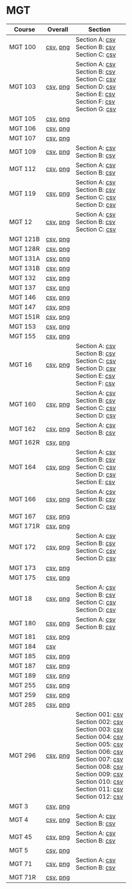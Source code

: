 # MGT

| Course | Overall | Section |
| ------ | ------- | ------- |
| MGT 100 | [csv](https://github.com/UCSD-Historical-Enrollment-Data/2025Spring/blob/main/overall/MGT%20100.csv), [png](https://raw.githubusercontent.com/UCSD-Historical-Enrollment-Data/2025Spring/main/plot_overall/MGT%20100.png) | Section A: [csv](https://github.com/UCSD-Historical-Enrollment-Data/2025Spring/blob/main/section/MGT%20100_A.csv)<br>Section B: [csv](https://github.com/UCSD-Historical-Enrollment-Data/2025Spring/blob/main/section/MGT%20100_B.csv)<br>Section C: [csv](https://github.com/UCSD-Historical-Enrollment-Data/2025Spring/blob/main/section/MGT%20100_C.csv) |
| MGT 103 | [csv](https://github.com/UCSD-Historical-Enrollment-Data/2025Spring/blob/main/overall/MGT%20103.csv), [png](https://raw.githubusercontent.com/UCSD-Historical-Enrollment-Data/2025Spring/main/plot_overall/MGT%20103.png) | Section A: [csv](https://github.com/UCSD-Historical-Enrollment-Data/2025Spring/blob/main/section/MGT%20103_A.csv)<br>Section B: [csv](https://github.com/UCSD-Historical-Enrollment-Data/2025Spring/blob/main/section/MGT%20103_B.csv)<br>Section C: [csv](https://github.com/UCSD-Historical-Enrollment-Data/2025Spring/blob/main/section/MGT%20103_C.csv)<br>Section D: [csv](https://github.com/UCSD-Historical-Enrollment-Data/2025Spring/blob/main/section/MGT%20103_D.csv)<br>Section E: [csv](https://github.com/UCSD-Historical-Enrollment-Data/2025Spring/blob/main/section/MGT%20103_E.csv)<br>Section F: [csv](https://github.com/UCSD-Historical-Enrollment-Data/2025Spring/blob/main/section/MGT%20103_F.csv)<br>Section G: [csv](https://github.com/UCSD-Historical-Enrollment-Data/2025Spring/blob/main/section/MGT%20103_G.csv) |
| MGT 105 | [csv](https://github.com/UCSD-Historical-Enrollment-Data/2025Spring/blob/main/overall/MGT%20105.csv), [png](https://raw.githubusercontent.com/UCSD-Historical-Enrollment-Data/2025Spring/main/plot_overall/MGT%20105.png) |  |
| MGT 106 | [csv](https://github.com/UCSD-Historical-Enrollment-Data/2025Spring/blob/main/overall/MGT%20106.csv), [png](https://raw.githubusercontent.com/UCSD-Historical-Enrollment-Data/2025Spring/main/plot_overall/MGT%20106.png) |  |
| MGT 107 | [csv](https://github.com/UCSD-Historical-Enrollment-Data/2025Spring/blob/main/overall/MGT%20107.csv), [png](https://raw.githubusercontent.com/UCSD-Historical-Enrollment-Data/2025Spring/main/plot_overall/MGT%20107.png) |  |
| MGT 109 | [csv](https://github.com/UCSD-Historical-Enrollment-Data/2025Spring/blob/main/overall/MGT%20109.csv), [png](https://raw.githubusercontent.com/UCSD-Historical-Enrollment-Data/2025Spring/main/plot_overall/MGT%20109.png) | Section A: [csv](https://github.com/UCSD-Historical-Enrollment-Data/2025Spring/blob/main/section/MGT%20109_A.csv)<br>Section B: [csv](https://github.com/UCSD-Historical-Enrollment-Data/2025Spring/blob/main/section/MGT%20109_B.csv) |
| MGT 112 | [csv](https://github.com/UCSD-Historical-Enrollment-Data/2025Spring/blob/main/overall/MGT%20112.csv), [png](https://raw.githubusercontent.com/UCSD-Historical-Enrollment-Data/2025Spring/main/plot_overall/MGT%20112.png) | Section A: [csv](https://github.com/UCSD-Historical-Enrollment-Data/2025Spring/blob/main/section/MGT%20112_A.csv)<br>Section B: [csv](https://github.com/UCSD-Historical-Enrollment-Data/2025Spring/blob/main/section/MGT%20112_B.csv) |
| MGT 119 | [csv](https://github.com/UCSD-Historical-Enrollment-Data/2025Spring/blob/main/overall/MGT%20119.csv), [png](https://raw.githubusercontent.com/UCSD-Historical-Enrollment-Data/2025Spring/main/plot_overall/MGT%20119.png) | Section A: [csv](https://github.com/UCSD-Historical-Enrollment-Data/2025Spring/blob/main/section/MGT%20119_A.csv)<br>Section B: [csv](https://github.com/UCSD-Historical-Enrollment-Data/2025Spring/blob/main/section/MGT%20119_B.csv)<br>Section C: [csv](https://github.com/UCSD-Historical-Enrollment-Data/2025Spring/blob/main/section/MGT%20119_C.csv)<br>Section D: [csv](https://github.com/UCSD-Historical-Enrollment-Data/2025Spring/blob/main/section/MGT%20119_D.csv) |
| MGT 12 | [csv](https://github.com/UCSD-Historical-Enrollment-Data/2025Spring/blob/main/overall/MGT%2012.csv), [png](https://raw.githubusercontent.com/UCSD-Historical-Enrollment-Data/2025Spring/main/plot_overall/MGT%2012.png) | Section A: [csv](https://github.com/UCSD-Historical-Enrollment-Data/2025Spring/blob/main/section/MGT%2012_A.csv)<br>Section B: [csv](https://github.com/UCSD-Historical-Enrollment-Data/2025Spring/blob/main/section/MGT%2012_B.csv)<br>Section C: [csv](https://github.com/UCSD-Historical-Enrollment-Data/2025Spring/blob/main/section/MGT%2012_C.csv) |
| MGT 121B | [csv](https://github.com/UCSD-Historical-Enrollment-Data/2025Spring/blob/main/overall/MGT%20121B.csv), [png](https://raw.githubusercontent.com/UCSD-Historical-Enrollment-Data/2025Spring/main/plot_overall/MGT%20121B.png) |  |
| MGT 128R | [csv](https://github.com/UCSD-Historical-Enrollment-Data/2025Spring/blob/main/overall/MGT%20128R.csv), [png](https://raw.githubusercontent.com/UCSD-Historical-Enrollment-Data/2025Spring/main/plot_overall/MGT%20128R.png) |  |
| MGT 131A | [csv](https://github.com/UCSD-Historical-Enrollment-Data/2025Spring/blob/main/overall/MGT%20131A.csv), [png](https://raw.githubusercontent.com/UCSD-Historical-Enrollment-Data/2025Spring/main/plot_overall/MGT%20131A.png) |  |
| MGT 131B | [csv](https://github.com/UCSD-Historical-Enrollment-Data/2025Spring/blob/main/overall/MGT%20131B.csv), [png](https://raw.githubusercontent.com/UCSD-Historical-Enrollment-Data/2025Spring/main/plot_overall/MGT%20131B.png) |  |
| MGT 132 | [csv](https://github.com/UCSD-Historical-Enrollment-Data/2025Spring/blob/main/overall/MGT%20132.csv), [png](https://raw.githubusercontent.com/UCSD-Historical-Enrollment-Data/2025Spring/main/plot_overall/MGT%20132.png) |  |
| MGT 137 | [csv](https://github.com/UCSD-Historical-Enrollment-Data/2025Spring/blob/main/overall/MGT%20137.csv), [png](https://raw.githubusercontent.com/UCSD-Historical-Enrollment-Data/2025Spring/main/plot_overall/MGT%20137.png) |  |
| MGT 146 | [csv](https://github.com/UCSD-Historical-Enrollment-Data/2025Spring/blob/main/overall/MGT%20146.csv), [png](https://raw.githubusercontent.com/UCSD-Historical-Enrollment-Data/2025Spring/main/plot_overall/MGT%20146.png) |  |
| MGT 147 | [csv](https://github.com/UCSD-Historical-Enrollment-Data/2025Spring/blob/main/overall/MGT%20147.csv), [png](https://raw.githubusercontent.com/UCSD-Historical-Enrollment-Data/2025Spring/main/plot_overall/MGT%20147.png) |  |
| MGT 151R | [csv](https://github.com/UCSD-Historical-Enrollment-Data/2025Spring/blob/main/overall/MGT%20151R.csv), [png](https://raw.githubusercontent.com/UCSD-Historical-Enrollment-Data/2025Spring/main/plot_overall/MGT%20151R.png) |  |
| MGT 153 | [csv](https://github.com/UCSD-Historical-Enrollment-Data/2025Spring/blob/main/overall/MGT%20153.csv), [png](https://raw.githubusercontent.com/UCSD-Historical-Enrollment-Data/2025Spring/main/plot_overall/MGT%20153.png) |  |
| MGT 155 | [csv](https://github.com/UCSD-Historical-Enrollment-Data/2025Spring/blob/main/overall/MGT%20155.csv), [png](https://raw.githubusercontent.com/UCSD-Historical-Enrollment-Data/2025Spring/main/plot_overall/MGT%20155.png) |  |
| MGT 16 | [csv](https://github.com/UCSD-Historical-Enrollment-Data/2025Spring/blob/main/overall/MGT%2016.csv), [png](https://raw.githubusercontent.com/UCSD-Historical-Enrollment-Data/2025Spring/main/plot_overall/MGT%2016.png) | Section A: [csv](https://github.com/UCSD-Historical-Enrollment-Data/2025Spring/blob/main/section/MGT%2016_A.csv)<br>Section B: [csv](https://github.com/UCSD-Historical-Enrollment-Data/2025Spring/blob/main/section/MGT%2016_B.csv)<br>Section C: [csv](https://github.com/UCSD-Historical-Enrollment-Data/2025Spring/blob/main/section/MGT%2016_C.csv)<br>Section D: [csv](https://github.com/UCSD-Historical-Enrollment-Data/2025Spring/blob/main/section/MGT%2016_D.csv)<br>Section E: [csv](https://github.com/UCSD-Historical-Enrollment-Data/2025Spring/blob/main/section/MGT%2016_E.csv)<br>Section F: [csv](https://github.com/UCSD-Historical-Enrollment-Data/2025Spring/blob/main/section/MGT%2016_F.csv) |
| MGT 160 | [csv](https://github.com/UCSD-Historical-Enrollment-Data/2025Spring/blob/main/overall/MGT%20160.csv), [png](https://raw.githubusercontent.com/UCSD-Historical-Enrollment-Data/2025Spring/main/plot_overall/MGT%20160.png) | Section A: [csv](https://github.com/UCSD-Historical-Enrollment-Data/2025Spring/blob/main/section/MGT%20160_A.csv)<br>Section B: [csv](https://github.com/UCSD-Historical-Enrollment-Data/2025Spring/blob/main/section/MGT%20160_B.csv)<br>Section C: [csv](https://github.com/UCSD-Historical-Enrollment-Data/2025Spring/blob/main/section/MGT%20160_C.csv)<br>Section D: [csv](https://github.com/UCSD-Historical-Enrollment-Data/2025Spring/blob/main/section/MGT%20160_D.csv) |
| MGT 162 | [csv](https://github.com/UCSD-Historical-Enrollment-Data/2025Spring/blob/main/overall/MGT%20162.csv), [png](https://raw.githubusercontent.com/UCSD-Historical-Enrollment-Data/2025Spring/main/plot_overall/MGT%20162.png) | Section A: [csv](https://github.com/UCSD-Historical-Enrollment-Data/2025Spring/blob/main/section/MGT%20162_A.csv)<br>Section B: [csv](https://github.com/UCSD-Historical-Enrollment-Data/2025Spring/blob/main/section/MGT%20162_B.csv) |
| MGT 162R | [csv](https://github.com/UCSD-Historical-Enrollment-Data/2025Spring/blob/main/overall/MGT%20162R.csv), [png](https://raw.githubusercontent.com/UCSD-Historical-Enrollment-Data/2025Spring/main/plot_overall/MGT%20162R.png) |  |
| MGT 164 | [csv](https://github.com/UCSD-Historical-Enrollment-Data/2025Spring/blob/main/overall/MGT%20164.csv), [png](https://raw.githubusercontent.com/UCSD-Historical-Enrollment-Data/2025Spring/main/plot_overall/MGT%20164.png) | Section A: [csv](https://github.com/UCSD-Historical-Enrollment-Data/2025Spring/blob/main/section/MGT%20164_A.csv)<br>Section B: [csv](https://github.com/UCSD-Historical-Enrollment-Data/2025Spring/blob/main/section/MGT%20164_B.csv)<br>Section C: [csv](https://github.com/UCSD-Historical-Enrollment-Data/2025Spring/blob/main/section/MGT%20164_C.csv)<br>Section D: [csv](https://github.com/UCSD-Historical-Enrollment-Data/2025Spring/blob/main/section/MGT%20164_D.csv)<br>Section E: [csv](https://github.com/UCSD-Historical-Enrollment-Data/2025Spring/blob/main/section/MGT%20164_E.csv) |
| MGT 166 | [csv](https://github.com/UCSD-Historical-Enrollment-Data/2025Spring/blob/main/overall/MGT%20166.csv), [png](https://raw.githubusercontent.com/UCSD-Historical-Enrollment-Data/2025Spring/main/plot_overall/MGT%20166.png) | Section A: [csv](https://github.com/UCSD-Historical-Enrollment-Data/2025Spring/blob/main/section/MGT%20166_A.csv)<br>Section B: [csv](https://github.com/UCSD-Historical-Enrollment-Data/2025Spring/blob/main/section/MGT%20166_B.csv)<br>Section C: [csv](https://github.com/UCSD-Historical-Enrollment-Data/2025Spring/blob/main/section/MGT%20166_C.csv) |
| MGT 167 | [csv](https://github.com/UCSD-Historical-Enrollment-Data/2025Spring/blob/main/overall/MGT%20167.csv), [png](https://raw.githubusercontent.com/UCSD-Historical-Enrollment-Data/2025Spring/main/plot_overall/MGT%20167.png) |  |
| MGT 171R | [csv](https://github.com/UCSD-Historical-Enrollment-Data/2025Spring/blob/main/overall/MGT%20171R.csv), [png](https://raw.githubusercontent.com/UCSD-Historical-Enrollment-Data/2025Spring/main/plot_overall/MGT%20171R.png) |  |
| MGT 172 | [csv](https://github.com/UCSD-Historical-Enrollment-Data/2025Spring/blob/main/overall/MGT%20172.csv), [png](https://raw.githubusercontent.com/UCSD-Historical-Enrollment-Data/2025Spring/main/plot_overall/MGT%20172.png) | Section A: [csv](https://github.com/UCSD-Historical-Enrollment-Data/2025Spring/blob/main/section/MGT%20172_A.csv)<br>Section B: [csv](https://github.com/UCSD-Historical-Enrollment-Data/2025Spring/blob/main/section/MGT%20172_B.csv)<br>Section C: [csv](https://github.com/UCSD-Historical-Enrollment-Data/2025Spring/blob/main/section/MGT%20172_C.csv)<br>Section D: [csv](https://github.com/UCSD-Historical-Enrollment-Data/2025Spring/blob/main/section/MGT%20172_D.csv) |
| MGT 173 | [csv](https://github.com/UCSD-Historical-Enrollment-Data/2025Spring/blob/main/overall/MGT%20173.csv), [png](https://raw.githubusercontent.com/UCSD-Historical-Enrollment-Data/2025Spring/main/plot_overall/MGT%20173.png) |  |
| MGT 175 | [csv](https://github.com/UCSD-Historical-Enrollment-Data/2025Spring/blob/main/overall/MGT%20175.csv), [png](https://raw.githubusercontent.com/UCSD-Historical-Enrollment-Data/2025Spring/main/plot_overall/MGT%20175.png) |  |
| MGT 18 | [csv](https://github.com/UCSD-Historical-Enrollment-Data/2025Spring/blob/main/overall/MGT%2018.csv), [png](https://raw.githubusercontent.com/UCSD-Historical-Enrollment-Data/2025Spring/main/plot_overall/MGT%2018.png) | Section A: [csv](https://github.com/UCSD-Historical-Enrollment-Data/2025Spring/blob/main/section/MGT%2018_A.csv)<br>Section B: [csv](https://github.com/UCSD-Historical-Enrollment-Data/2025Spring/blob/main/section/MGT%2018_B.csv)<br>Section C: [csv](https://github.com/UCSD-Historical-Enrollment-Data/2025Spring/blob/main/section/MGT%2018_C.csv)<br>Section D: [csv](https://github.com/UCSD-Historical-Enrollment-Data/2025Spring/blob/main/section/MGT%2018_D.csv) |
| MGT 180 | [csv](https://github.com/UCSD-Historical-Enrollment-Data/2025Spring/blob/main/overall/MGT%20180.csv), [png](https://raw.githubusercontent.com/UCSD-Historical-Enrollment-Data/2025Spring/main/plot_overall/MGT%20180.png) | Section A: [csv](https://github.com/UCSD-Historical-Enrollment-Data/2025Spring/blob/main/section/MGT%20180_A.csv)<br>Section B: [csv](https://github.com/UCSD-Historical-Enrollment-Data/2025Spring/blob/main/section/MGT%20180_B.csv) |
| MGT 181 | [csv](https://github.com/UCSD-Historical-Enrollment-Data/2025Spring/blob/main/overall/MGT%20181.csv), [png](https://raw.githubusercontent.com/UCSD-Historical-Enrollment-Data/2025Spring/main/plot_overall/MGT%20181.png) |  |
| MGT 184 | [csv](https://github.com/UCSD-Historical-Enrollment-Data/2025Spring/blob/main/overall/MGT%20184.csv) |  |
| MGT 185 | [csv](https://github.com/UCSD-Historical-Enrollment-Data/2025Spring/blob/main/overall/MGT%20185.csv), [png](https://raw.githubusercontent.com/UCSD-Historical-Enrollment-Data/2025Spring/main/plot_overall/MGT%20185.png) |  |
| MGT 187 | [csv](https://github.com/UCSD-Historical-Enrollment-Data/2025Spring/blob/main/overall/MGT%20187.csv), [png](https://raw.githubusercontent.com/UCSD-Historical-Enrollment-Data/2025Spring/main/plot_overall/MGT%20187.png) |  |
| MGT 189 | [csv](https://github.com/UCSD-Historical-Enrollment-Data/2025Spring/blob/main/overall/MGT%20189.csv), [png](https://raw.githubusercontent.com/UCSD-Historical-Enrollment-Data/2025Spring/main/plot_overall/MGT%20189.png) |  |
| MGT 255 | [csv](https://github.com/UCSD-Historical-Enrollment-Data/2025Spring/blob/main/overall/MGT%20255.csv), [png](https://raw.githubusercontent.com/UCSD-Historical-Enrollment-Data/2025Spring/main/plot_overall/MGT%20255.png) |  |
| MGT 259 | [csv](https://github.com/UCSD-Historical-Enrollment-Data/2025Spring/blob/main/overall/MGT%20259.csv), [png](https://raw.githubusercontent.com/UCSD-Historical-Enrollment-Data/2025Spring/main/plot_overall/MGT%20259.png) |  |
| MGT 285 | [csv](https://github.com/UCSD-Historical-Enrollment-Data/2025Spring/blob/main/overall/MGT%20285.csv), [png](https://raw.githubusercontent.com/UCSD-Historical-Enrollment-Data/2025Spring/main/plot_overall/MGT%20285.png) |  |
| MGT 296 | [csv](https://github.com/UCSD-Historical-Enrollment-Data/2025Spring/blob/main/overall/MGT%20296.csv), [png](https://raw.githubusercontent.com/UCSD-Historical-Enrollment-Data/2025Spring/main/plot_overall/MGT%20296.png) | Section 001: [csv](https://github.com/UCSD-Historical-Enrollment-Data/2025Spring/blob/main/section/MGT%20296_001.csv)<br>Section 002: [csv](https://github.com/UCSD-Historical-Enrollment-Data/2025Spring/blob/main/section/MGT%20296_002.csv)<br>Section 003: [csv](https://github.com/UCSD-Historical-Enrollment-Data/2025Spring/blob/main/section/MGT%20296_003.csv)<br>Section 004: [csv](https://github.com/UCSD-Historical-Enrollment-Data/2025Spring/blob/main/section/MGT%20296_004.csv)<br>Section 005: [csv](https://github.com/UCSD-Historical-Enrollment-Data/2025Spring/blob/main/section/MGT%20296_005.csv)<br>Section 006: [csv](https://github.com/UCSD-Historical-Enrollment-Data/2025Spring/blob/main/section/MGT%20296_006.csv)<br>Section 007: [csv](https://github.com/UCSD-Historical-Enrollment-Data/2025Spring/blob/main/section/MGT%20296_007.csv)<br>Section 008: [csv](https://github.com/UCSD-Historical-Enrollment-Data/2025Spring/blob/main/section/MGT%20296_008.csv)<br>Section 009: [csv](https://github.com/UCSD-Historical-Enrollment-Data/2025Spring/blob/main/section/MGT%20296_009.csv)<br>Section 010: [csv](https://github.com/UCSD-Historical-Enrollment-Data/2025Spring/blob/main/section/MGT%20296_010.csv)<br>Section 011: [csv](https://github.com/UCSD-Historical-Enrollment-Data/2025Spring/blob/main/section/MGT%20296_011.csv)<br>Section 012: [csv](https://github.com/UCSD-Historical-Enrollment-Data/2025Spring/blob/main/section/MGT%20296_012.csv) |
| MGT 3 | [csv](https://github.com/UCSD-Historical-Enrollment-Data/2025Spring/blob/main/overall/MGT%203.csv), [png](https://raw.githubusercontent.com/UCSD-Historical-Enrollment-Data/2025Spring/main/plot_overall/MGT%203.png) |  |
| MGT 4 | [csv](https://github.com/UCSD-Historical-Enrollment-Data/2025Spring/blob/main/overall/MGT%204.csv), [png](https://raw.githubusercontent.com/UCSD-Historical-Enrollment-Data/2025Spring/main/plot_overall/MGT%204.png) | Section A: [csv](https://github.com/UCSD-Historical-Enrollment-Data/2025Spring/blob/main/section/MGT%204_A.csv)<br>Section B: [csv](https://github.com/UCSD-Historical-Enrollment-Data/2025Spring/blob/main/section/MGT%204_B.csv) |
| MGT 45 | [csv](https://github.com/UCSD-Historical-Enrollment-Data/2025Spring/blob/main/overall/MGT%2045.csv), [png](https://raw.githubusercontent.com/UCSD-Historical-Enrollment-Data/2025Spring/main/plot_overall/MGT%2045.png) | Section A: [csv](https://github.com/UCSD-Historical-Enrollment-Data/2025Spring/blob/main/section/MGT%2045_A.csv)<br>Section B: [csv](https://github.com/UCSD-Historical-Enrollment-Data/2025Spring/blob/main/section/MGT%2045_B.csv) |
| MGT 5 | [csv](https://github.com/UCSD-Historical-Enrollment-Data/2025Spring/blob/main/overall/MGT%205.csv), [png](https://raw.githubusercontent.com/UCSD-Historical-Enrollment-Data/2025Spring/main/plot_overall/MGT%205.png) |  |
| MGT 71 | [csv](https://github.com/UCSD-Historical-Enrollment-Data/2025Spring/blob/main/overall/MGT%2071.csv), [png](https://raw.githubusercontent.com/UCSD-Historical-Enrollment-Data/2025Spring/main/plot_overall/MGT%2071.png) | Section A: [csv](https://github.com/UCSD-Historical-Enrollment-Data/2025Spring/blob/main/section/MGT%2071_A.csv)<br>Section B: [csv](https://github.com/UCSD-Historical-Enrollment-Data/2025Spring/blob/main/section/MGT%2071_B.csv) |
| MGT 71R | [csv](https://github.com/UCSD-Historical-Enrollment-Data/2025Spring/blob/main/overall/MGT%2071R.csv), [png](https://raw.githubusercontent.com/UCSD-Historical-Enrollment-Data/2025Spring/main/plot_overall/MGT%2071R.png) |  |
